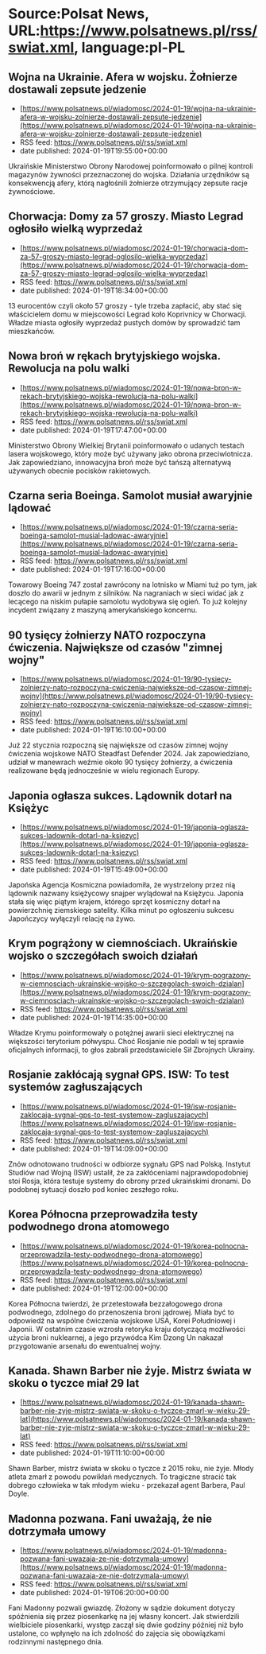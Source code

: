 # Source:Polsat News, URL:https://www.polsatnews.pl/rss/swiat.xml, language:pl-PL

## Wojna na Ukrainie. Afera w wojsku. Żołnierze dostawali zepsute jedzenie
 - [https://www.polsatnews.pl/wiadomosc/2024-01-19/wojna-na-ukrainie-afera-w-wojsku-zolnierze-dostawali-zepsute-jedzenie](https://www.polsatnews.pl/wiadomosc/2024-01-19/wojna-na-ukrainie-afera-w-wojsku-zolnierze-dostawali-zepsute-jedzenie)
 - RSS feed: https://www.polsatnews.pl/rss/swiat.xml
 - date published: 2024-01-19T19:55:00+00:00

Ukraińskie Ministerstwo Obrony Narodowej poinformowało o pilnej kontroli magazynów żywności przeznaczonej do wojska. Działania urzędników są konsekwencją afery, którą nagłośnili żołnierze otrzymujący zepsute racje żywnościowe.

## Chorwacja: Domy za 57 groszy. Miasto Legrad ogłosiło wielką wyprzedaż
 - [https://www.polsatnews.pl/wiadomosc/2024-01-19/chorwacja-dom-za-57-groszy-miasto-legrad-oglosilo-wielka-wyprzedaz](https://www.polsatnews.pl/wiadomosc/2024-01-19/chorwacja-dom-za-57-groszy-miasto-legrad-oglosilo-wielka-wyprzedaz)
 - RSS feed: https://www.polsatnews.pl/rss/swiat.xml
 - date published: 2024-01-19T18:34:00+00:00

13 eurocentów czyli około 57 groszy - tyle trzeba zapłacić, aby stać się właścicielem domu w miejscowości Legrad koło Koprivnicy w Chorwacji. Władze miasta ogłosiły wyprzedaż pustych domów by sprowadzić tam mieszkańców.

## Nowa broń w rękach brytyjskiego wojska. Rewolucja na polu walki
 - [https://www.polsatnews.pl/wiadomosc/2024-01-19/nowa-bron-w-rekach-brytyjskiego-wojska-rewolucja-na-polu-walki](https://www.polsatnews.pl/wiadomosc/2024-01-19/nowa-bron-w-rekach-brytyjskiego-wojska-rewolucja-na-polu-walki)
 - RSS feed: https://www.polsatnews.pl/rss/swiat.xml
 - date published: 2024-01-19T17:47:00+00:00

Ministerstwo Obrony Wielkiej Brytanii poinformowało o udanych testach lasera wojskowego, który może być używany jako obrona przeciwlotnicza. Jak zapowiedziano, innowacyjna broń może być tańszą alternatywą używanych obecnie pocisków rakietowych.

## Czarna seria Boeinga. Samolot musiał awaryjnie lądować
 - [https://www.polsatnews.pl/wiadomosc/2024-01-19/czarna-seria-boeinga-samolot-musial-ladowac-awaryjnie](https://www.polsatnews.pl/wiadomosc/2024-01-19/czarna-seria-boeinga-samolot-musial-ladowac-awaryjnie)
 - RSS feed: https://www.polsatnews.pl/rss/swiat.xml
 - date published: 2024-01-19T17:16:00+00:00

Towarowy Boeing 747 został zawrócony na lotnisko w Miami tuż po tym, jak doszło do awarii w jednym z silników. Na nagraniach w sieci widać jak z lecącego na niskim pułapie samolotu wydobywa się ogień. To już kolejny incydent związany z maszyną amerykańskiego koncernu.

## 90 tysięcy żołnierzy NATO rozpoczyna ćwiczenia. Największe od czasów "zimnej wojny"
 - [https://www.polsatnews.pl/wiadomosc/2024-01-19/90-tysiecy-zolnierzy-nato-rozpoczyna-cwiczenia-najwieksze-od-czasow-zimnej-wojny](https://www.polsatnews.pl/wiadomosc/2024-01-19/90-tysiecy-zolnierzy-nato-rozpoczyna-cwiczenia-najwieksze-od-czasow-zimnej-wojny)
 - RSS feed: https://www.polsatnews.pl/rss/swiat.xml
 - date published: 2024-01-19T16:10:00+00:00

Już 22 stycznia rozpoczną się największe od czasów zimnej wojny ćwiczenia wojskowe NATO Steadfast Defender 2024. Jak zapowiedziano, udział w manewrach weźmie około 90 tysięcy żołnierzy, a ćwiczenia realizowane będą jednocześnie w wielu regionach Europy.

## Japonia ogłasza sukces. Lądownik dotarł na Księżyc
 - [https://www.polsatnews.pl/wiadomosc/2024-01-19/japonia-oglasza-sukces-ladownik-dotarl-na-ksiezyc](https://www.polsatnews.pl/wiadomosc/2024-01-19/japonia-oglasza-sukces-ladownik-dotarl-na-ksiezyc)
 - RSS feed: https://www.polsatnews.pl/rss/swiat.xml
 - date published: 2024-01-19T15:49:00+00:00

Japońska Agencja Kosmiczna powiadomiła, że wystrzelony przez nią lądownik nazwany księżycowy snajper wylądował na Księżycu. Japonia stała się więc piątym krajem, którego sprzęt kosmiczny dotarł na powierzchnię ziemskiego satelity. Kilka minut po ogłoszeniu sukcesu Japończycy wyłączyli relację na żywo.

## Krym pogrążony w ciemnościach. Ukraińskie wojsko o szczegółach swoich działań
 - [https://www.polsatnews.pl/wiadomosc/2024-01-19/krym-pograzony-w-ciemnosciach-ukrainskie-wojsko-o-szczegolach-swoich-dzialan](https://www.polsatnews.pl/wiadomosc/2024-01-19/krym-pograzony-w-ciemnosciach-ukrainskie-wojsko-o-szczegolach-swoich-dzialan)
 - RSS feed: https://www.polsatnews.pl/rss/swiat.xml
 - date published: 2024-01-19T14:35:00+00:00

Władze Krymu poinformowały o potężnej awarii sieci elektrycznej na większości terytorium półwyspu. Choć Rosjanie nie podali w tej sprawie oficjalnych informacji, to głos zabrali przedstawiciele Sił Zbrojnych Ukrainy.

## Rosjanie zakłócają sygnał GPS. ISW: To test systemów zagłuszających
 - [https://www.polsatnews.pl/wiadomosc/2024-01-19/isw-rosjanie-zaklocaja-sygnal-gps-to-test-systemow-zagluszajacych](https://www.polsatnews.pl/wiadomosc/2024-01-19/isw-rosjanie-zaklocaja-sygnal-gps-to-test-systemow-zagluszajacych)
 - RSS feed: https://www.polsatnews.pl/rss/swiat.xml
 - date published: 2024-01-19T14:09:00+00:00

Znów odnotowano trudności w odbiorze sygnału GPS nad Polską. Instytut Studiów nad Wojną (ISW) ustalił, że za zakłóceniami najprawdopodobniej stoi Rosja, która testuje systemy do obrony przed ukraińskimi dronami. Do podobnej sytuacji doszło pod koniec zeszłego roku.

## Korea Północna przeprowadziła testy podwodnego drona atomowego
 - [https://www.polsatnews.pl/wiadomosc/2024-01-19/korea-polnocna-przeprowadzila-testy-podwodnego-drona-atomowego](https://www.polsatnews.pl/wiadomosc/2024-01-19/korea-polnocna-przeprowadzila-testy-podwodnego-drona-atomowego)
 - RSS feed: https://www.polsatnews.pl/rss/swiat.xml
 - date published: 2024-01-19T12:00:00+00:00

Korea Północna twierdzi, że przetestowała bezzałogowego drona podwodnego, zdolnego do przenoszenia broni jądrowej. Miała być to odpowiedź na wspólne ćwiczenia wojskowe USA, Korei Południowej i Japonii. W ostatnim czasie wzrosła retoryka kraju dotyczącą możliwości użycia broni nuklearnej, a jego przywódca Kim Dzong Un nakazał przygotowanie arsenału do ewentualnej wojny.

## Kanada. Shawn Barber nie żyje. Mistrz świata w skoku o tyczce miał 29 lat
 - [https://www.polsatnews.pl/wiadomosc/2024-01-19/kanada-shawn-barber-nie-zyje-mistrz-swiata-w-skoku-o-tyczce-zmarl-w-wieku-29-lat](https://www.polsatnews.pl/wiadomosc/2024-01-19/kanada-shawn-barber-nie-zyje-mistrz-swiata-w-skoku-o-tyczce-zmarl-w-wieku-29-lat)
 - RSS feed: https://www.polsatnews.pl/rss/swiat.xml
 - date published: 2024-01-19T11:10:00+00:00

Shawn Barber, mistrz świata w skoku o tyczce z 2015 roku, nie żyje. Młody atleta zmarł z powodu powikłań medycznych. To tragiczne stracić tak dobrego człowieka w tak młodym wieku - przekazał agent Barbera, Paul Doyle.

## Madonna pozwana. Fani uważają, że nie dotrzymała umowy
 - [https://www.polsatnews.pl/wiadomosc/2024-01-19/madonna-pozwana-fani-uwazaja-ze-nie-dotrzymala-umowy](https://www.polsatnews.pl/wiadomosc/2024-01-19/madonna-pozwana-fani-uwazaja-ze-nie-dotrzymala-umowy)
 - RSS feed: https://www.polsatnews.pl/rss/swiat.xml
 - date published: 2024-01-19T06:20:00+00:00

Fani Madonny pozwali gwiazdę. Złożony w sądzie dokument dotyczy spóźnienia się przez piosenkarkę na jej własny koncert. Jak stwierdzili wielbiciele piosenkarki, występ zaczął się dwie godziny później niż było ustalone, co wpłynęło na ich zdolność do zajęcia się obowiązkami rodzinnymi następnego dnia.

